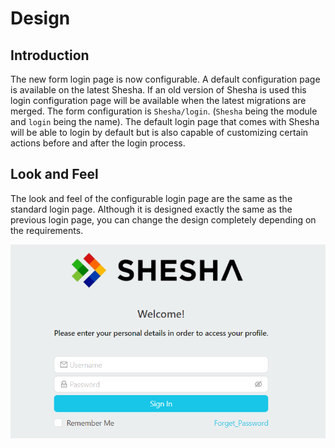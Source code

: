 # Design

## Introduction

The new form login page is now configurable. A default configuration page is available on the latest Shesha. If an old version of Shesha is used this login configuration page will be available when the latest migrations are merged.
The form configuration is `Shesha/login`. (`Shesha` being the module and `login` being the name). The default login page that comes with Shesha will be able to login by default but is also capable of customizing certain actions before and after the login process.

## Look and Feel

The look and feel of the configurable login page are the same as the standard login page. Although it is designed exactly the same as the previous login page, you can change the design completely depending on the requirements.

![Image](./images/login-page-design.png)
